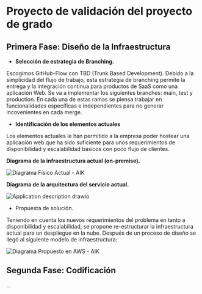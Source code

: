 # Proyecto de validación del proyecto de grado

## Primera Fase: Diseño de la Infraestructura

- **Selección de estrategia de Branching.**

Escogimos GitHub-Flow con TBD (Trunk Based Development). Debido a la simplicidad del flujo de trabajo, esta estrategia de branching permite la entrega y la integración continua para productos de SaaS como una aplicación Web. Se va a implementar los siguientes branches: main, test y production. En cada una de estas ramas se piensa trabajar en funcionalidades específicas e independientes para no generar incovenientes en cada merge.

- **Identificación de los elementos actuales**

Los elementos actuales le han permitido a la empresa poder hostear una aplicación web que ha sido suficiente para unos requerimientos de disponibilidad y escalabilidad básicos con poco flujo de clientes.

**Diagrama de la infraestructura actual (on-premise).**

![Diagrama Físico Actual - AIK](https://user-images.githubusercontent.com/47835629/170802440-2731e30b-55a3-41c8-a34a-1768888ff6df.png)

**Diagrama de la arquitectura del servicio actual.**

![Application description drawio](https://user-images.githubusercontent.com/47835629/170802445-d7d67257-a857-447a-894c-4a3fa06ef212.png)

- Propuesta de solución.

Teniendo en cuenta los nuevos requerimientos del problema en tanto a disponibilidad y escalabilidad, se propone re-estructurar la infraestructura actual para un despliegue en la nube. Después de un proceso de diseño se llegó al siguiente modelo de infraestructura: 

![Diagrama Propuesto en AWS - AIK](https://user-images.githubusercontent.com/47835629/170802453-a9ce3432-3a69-40b8-a03e-0e34d9bedd14.png)

## Segunda Fase: Codificación

...
  
